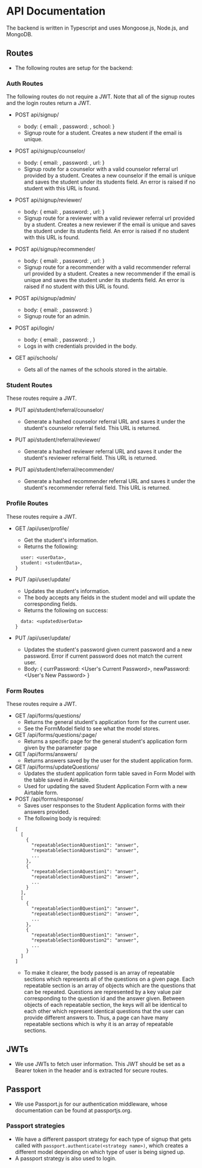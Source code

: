 # API Documentation
The backend is written in Typescript and uses Mongoose.js, Node.js, and MongoDB.

## Routes
 - The following routes are setup for the backend:

### Auth Routes
The following routes do not require a JWT. Note that all of the signup routes and the login routes return a JWT.
  - POST api/signup/
    - body: {
      email: <email>,
      password: <password>,
      school: <school>
    }
    - Signup route for a student. Creates a new student if the email is unique.

  - POST api/signup/counselor/
    - body: {
      email: <email>,
      password: <password>,
      url: <counselorReferralURL>
    }
    - Signup route for a counselor with a valid counselor referral url provided by a student. Creates a new counselor if the email is unique and saves the student under its students field. An error is raised if no student with this URL is found. 

  - POST api/signup/reviewer/
    - body: {
      email: <email>,
      password: <password>,
      url: <reviewerReferralURL>
    }
    - Signup route for a reviewer with a valid reviewer referral url provided by a student. Creates a new reviewer if the email is unique and saves the student under its students field. An error is raised if no student with this URL is found.

  - POST api/signup/recommender/
    - body: {
      email: <email>,
      password: <password>,
      url: <recommenderReferralURL>
    }
    - Signup route for a recommender with a valid recommender referral url provided by a student. Creates a new recommender if the email is unique and saves the student under its students field. An error is raised if no student with this URL is found.

  - POST api/signup/admin/
    - body: {
      email: <email>,
      password: <password>
    }
    - Signup route for an admin.
  
  - POST api/login/
    - body: {
      email: <email>,
      password: <password>,
    }
    - Logs in with credentials provided in the body.

  - GET api/schools/
    - Gets all of the names of the schools stored in the airtable.
 

### Student Routes
These routes require a JWT.

  - PUT api/student/referral/counselor/
    - Generate a hashed counselor referral URL and saves it under the student's counselor referral field. This URL is returned.

  - PUT api/student/referral/reviewer/
    - Generate a hashed reviewer referral URL and saves it under the student's reviewer referral field. This URL is returned.

  - PUT api/student/referral/recommender/
    - Generate a hashed recommender referral URL and saves it under the student's recommender referral field. This URL is returned.


### Profile Routes
These routes require a JWT.

  - GET /api/user/profile/
    - Get the student's information.
    - Returns the following:
    ```{
      user: <userData>,
      student: <studentData>,
    }
    ```

  - PUT /api/user/update/
    - Updates the student's information.
    - The body accepts any fields in the student model and will update the corresponding fields.
    - Returns the following on success:
    ```{
      data: <updatedUserData>
    }
    ```

  - PUT /api/user/update/
    - Updates the student's password given current password and a new password. Error if current password does not match the current user.
    - Body: {
      currPassword: <User's Current Password>,
      newPassword: <User's New Password>
    }

    
### Form Routes
These routes require a JWT.
  - GET /api/forms/questions/
    - Returns the general student's application form for the current user.
    - See the FormModel field to see what the model stores.
  - GET /api/forms/questions/:page/
    - Returns a specific page for the general student's application form given by the parameter :page
  - GET /api/forms/answers/
    - Returns answers saved by the user for the student application form.
  - GET /api/forms/updateQuestions/
    - Updates the student application form table saved in Form Model with the table saved in Airtable.
    - Used for updating the saved Student Application Form with a new Airtable form. 
  - POST /api/forms/response/
    - Saves user responses to the Student Application forms with their answers provided. 
    - The following body is required:
    ```
    [
      [
        {
          "repeatableSectionAQuestion1": "answer",
          "repeatableSectionAQuestion2": "answer",
          ...
        },
        {
          "repeatableSectionAQuestion1": "answer",
          "repeatableSectionAQuestion2": "answer",
          ...
        }
      ],
      [
        {
          "repeatableSectionBQuestion1": "answer",
          "repeatableSectionBQuestion2": "answer",
          ...
        },
        {
          "repeatableSectionBQuestion1": "answer",
          "repeatableSectionBQuestion2": "answer",
          ...
        }
      ]
    ]
    ```
    - To make it clearer, the body passed is an array of repeatable sections which represents all of the questions on a given page. Each repeatable section is an array of objects which are the questions that can be repeated. Questions are represented by a key value pair corresponding to the question id and the answer given. Between objects of each repeatable section, the keys will all be identical to each other which represent identical questions that the user can provide different answers to. Thus, a page can have many repeatable sections which is why it is an array of repeatable sections.

## JWTs
  - We use JWTs to fetch user information. This JWT should be set as a Bearer token in the header and is extracted for secure routes.

## Passport
 - We use Passport.js for our authentication middleware, whose documentation can be found at passportjs.org.

### Passport strategies
  - We have a different passport strategy for each type of signup that gets called with `passport.authenticate(<strategy name>)`, which creates a different model depending on which type of user is being signed up.
  - A passport strategy is also used to login.

